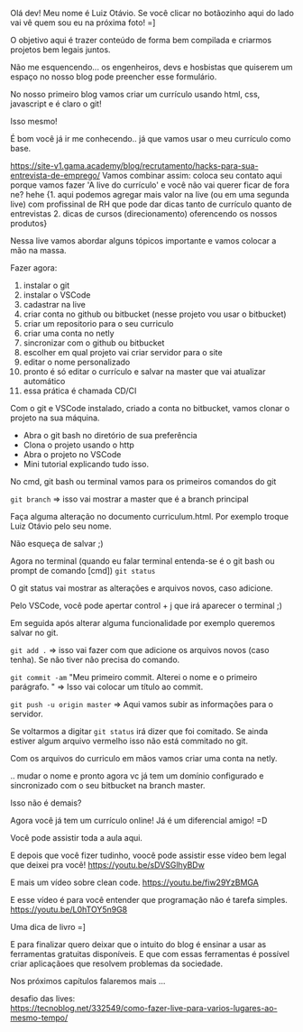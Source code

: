 Olá dev! Meu nome é Luiz Otávio. Se você clicar no botãozinho aqui do lado vai vê quem sou eu na próxima foto! 
=]

O objetivo aqui é trazer conteúdo de forma bem compilada e criarmos projetos bem legais juntos.

Não me esquencendo... os engenheiros, devs e hosbistas que quiserem um espaço no nosso blog pode preencher esse formulário.

No nosso primeiro blog vamos criar um currículo usando html, css, javascript e é claro o git!

Isso mesmo!

É bom você já ir me conhecendo.. já que vamos usar o meu currículo como base.

https://site-v1.gama.academy/blog/recrutamento/hacks-para-sua-entrevista-de-emprego/
Vamos combinar assim: coloca seu contato aqui porque vamos fazer 'A live do currículo' e você não vai querer ficar de fora ne? hehe {1. aqui podemos agregar mais valor na live (ou em uma segunda live) com profissinal de RH que pode dar dicas tanto de currículo quanto de entrevistas 2. dicas de cursos (direcionamento) oferencendo os nossos produtos}

Nessa live vamos abordar alguns tópicos importante e vamos colocar a mão na massa.

Fazer agora:
 1. instalar o git
 2. instalar o VSCode
 3. cadastrar na live
 4. criar conta no github ou bitbucket (nesse projeto vou usar o bitbucket)
 5. criar um repositorio para o seu curriculo
 6. criar uma conta no netly
 7. sincronizar com o github ou bitbucket
 8. escolher em qual projeto vai criar servidor para o site
 9. editar o nome personalizado
 10. pronto é só editar o currículo e salvar na master que vai atualizar automático
 11. essa prática é chamada CD/CI

Com o git e VSCode instalado, criado a conta no bitbucket, vamos clonar o projeto na sua máquina.

- Abra o git bash no diretório de sua preferência
- Clona o projeto usando o http
- Abra o projeto no VSCode
- Mini tutorial explicando tudo isso.

No cmd, git bash ou terminal  vamos para os primeiros comandos do git

`git branch` => isso vai mostrar a master que é a branch principal

Faça alguma alteração no documento curriculum.html. Por exemplo troque Luiz Otávio pelo seu nome.

Não esqueça de salvar ;)

Agora no terminal (quando eu falar terminal entenda-se é o git bash ou prompt de comando [cmd])
`git status`

O git status vai mostrar as alterações e arquivos novos, caso adicione.

Pelo VSCode, você pode apertar control + j que irá aparecer o terminal ;)

Em seguida após alterar alguma funcionalidade por exemplo queremos salvar no git.

`git add .`  => isso vai fazer com que adicione os arquivos novos (caso tenha). Se não tiver não precisa do comando.

`git commit -am` "Meu primeiro commit. Alterei o nome e o primeiro parágrafo. " => Isso vai colocar um título ao commit.

`git push -u origin master` => Aqui vamos subir as informações para o servidor.

Se voltarmos a digitar `git status` irá dizer que foi comitado. Se ainda estiver algum arquivo vermelho isso não está commitado no git.

Com os arquivos do curriculo em mãos vamos criar uma conta na netly.

.. mudar o nome e pronto agora vc já tem um domínio configurado e sincronizado com o seu bitbucket na branch master.

Isso não é demais?

Agora você já tem um currículo online! Já é um diferencial amigo! =D

Você pode assistir toda a aula aqui.


E depois que você fizer tudinho, voocê pode assistir esse vídeo bem legal que deixei pra você!
https://youtu.be/sDVSGlhyBDw

E mais um vídeo sobre clean code.
https://youtu.be/fiw29YzBMGA

E esse vídeo é para você entender que programação não é tarefa simples.
https://youtu.be/L0hTOY5n9G8

Uma dica de livro =]







E para finalizar quero deixar que o intuito do blog é ensinar a usar as ferramentas gratuitas disponíveis. E que com essas ferramentas é possível criar aplicaçãoes que resolvem problemas da sociedade.

Nos próximos capítulos falaremos mais ...


desafio das lives:  
https://tecnoblog.net/332549/como-fazer-live-para-varios-lugares-ao-mesmo-tempo/


